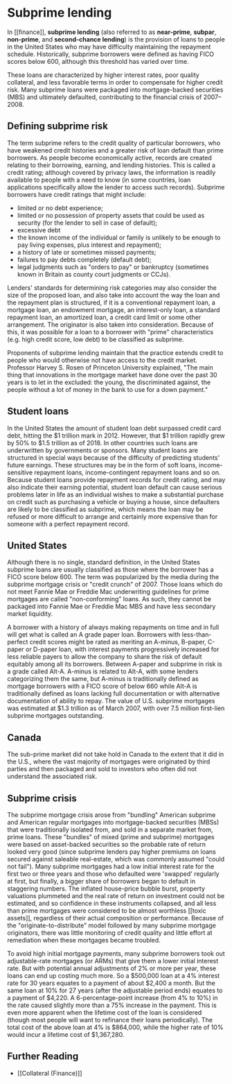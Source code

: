 # Subprime lending

In [[finance]], **subprime lending** (also referred to as **near-prime**, **subpar**, **non-prime**, and **second-chance lending**) is the provision of loans to people in the United States who may have difficulty maintaining the repayment schedule. Historically, subprime borrowers were defined as having FICO scores below 600, although this threshold has varied over time.

These loans are characterized by higher interest rates, poor quality collateral, and less favorable terms in order to compensate for higher credit risk. Many subprime loans were packaged into mortgage-backed securities (MBS) and ultimately defaulted, contributing to the financial crisis of 2007–2008.

## Defining subprime risk
The term subprime refers to the credit quality of particular borrowers, who have weakened credit histories and a greater risk of loan default than prime borrowers. As people become economically active, records are created relating to their borrowing, earning, and lending histories. This is called a credit rating; although covered by privacy laws, the information is readily available to people with a need to know (in some countries, loan applications specifically allow the lender to access such records). Subprime borrowers have credit ratings that might include:
- limited or no debt experience;
- limited or no possession of property assets that could be used as security (for the lender to sell in case of default);
- excessive debt
- the known income of the individual or family is unlikely to be enough to pay living expenses, plus interest and repayment);
- a history of late or sometimes missed payments;
- failures to pay debts completely (default debt);
- legal judgments such as "orders to pay" or bankruptcy (sometimes known in Britain as county court judgments or CCJs).

Lenders' standards for determining risk categories may also consider the size of the proposed loan, and also take into account the way the loan and the repayment plan is structured, if it is a conventional repayment loan, a mortgage loan, an endowment mortgage, an interest-only loan, a standard repayment loan, an amortized loan, a credit card limit or some other arrangement. The originator is also taken into consideration. Because of this, it was possible for a loan to a borrower with "prime" characteristics (e.g. high credit score, low debt) to be classified as subprime.

Proponents of subprime lending maintain that the practice extends credit to people who would otherwise not have access to the credit market. Professor Harvey S. Rosen of Princeton University explained, "The main thing that innovations in the mortgage market have done over the past 30 years is to let in the excluded: the young, the discriminated against, the people without a lot of money in the bank to use for a down payment."

## Student loans
In the United States the amount of student loan debt surpassed credit card debt, hitting the $1 trillion mark in 2012. However, that $1 trillion rapidly grew by 50% to $1.5 trillion as of 2018. In other countries such loans are underwritten by governments or sponsors. Many student loans are structured in special ways because of the difficulty of predicting students' future earnings. These structures may be in the form of soft loans, income-sensitive repayment loans, income-contingent repayment loans and so on. Because student loans provide repayment records for credit rating, and may also indicate their earning potential, student loan default can cause serious problems later in life as an individual wishes to make a substantial purchase on credit such as purchasing a vehicle or buying a house, since defaulters are likely to be classified as subprime, which means the loan may be refused or more difficult to arrange and certainly more expensive than for someone with a perfect repayment record.

## United States
Although there is no single, standard definition, in the United States subprime loans are usually classified as those where the borrower has a FICO score below 600. The term was popularized by the media during the subprime mortgage crisis or "credit crunch" of 2007. Those loans which do not meet Fannie Mae or Freddie Mac underwriting guidelines for prime mortgages are called "non-conforming" loans. As such, they cannot be packaged into Fannie Mae or Freddie Mac MBS and have less secondary market liquidity.

A borrower with a history of always making repayments on time and in full will get what is called an A grade paper loan. Borrowers with less-than-perfect credit scores might be rated as meriting an A-minus, B-paper, C-paper or D-paper loan, with interest payments progressively increased for less reliable payers to allow the company to share the risk of default equitably among all its borrowers. Between A-paper and subprime in risk is a grade called Alt-A. A-minus is related to Alt-A, with some lenders categorizing them the same, but A-minus is traditionally defined as mortgage borrowers with a FICO score of below 660 while Alt-A is traditionally defined as loans lacking full documentation or with alternative documentation of ability to repay. The value of U.S. subprime mortgages was estimated at $1.3 trillion as of March 2007, with over 7.5 million first-lien subprime mortgages outstanding.

## Canada
The sub-prime market did not take hold in Canada to the extent that it did in the U.S., where the vast majority of mortgages were originated by third parties and then packaged and sold to investors who often did not understand the associated risk.

## Subprime crisis
The subprime mortgage crisis arose from "bundling" American subprime and American regular mortgages into mortgage-backed securities (MBSs) that were traditionally isolated from, and sold in a separate market from, prime loans. These "bundles" of mixed (prime and subprime) mortgages were based on asset-backed securities so the probable rate of return looked very good (since subprime lenders pay higher premiums on loans secured against saleable real-estate, which was commonly assumed "could not fail"). Many subprime mortgages had a low initial interest rate for the first two or three years and those who defaulted were 'swapped' regularly at first, but finally, a bigger share of borrowers began to default in staggering numbers. The inflated house-price bubble burst, property valuations plummeted and the real rate of return on investment could not be estimated, and so confidence in these instruments collapsed, and all less than prime mortgages were considered to be almost worthless [[toxic assets]], regardless of their actual composition or performance. Because of the "originate-to-distribute" model followed by many subprime mortgage originators, there was little monitoring of credit quality and little effort at remediation when these mortgages became troubled.

To avoid high initial mortgage payments, many subprime borrowers took out adjustable-rate mortgages (or ARMs) that give them a lower initial interest rate. But with potential annual adjustments of 2% or more per year, these loans can end up costing much more. So a $500,000 loan at a 4% interest rate for 30 years equates to a payment of about $2,400 a month. But the same loan at 10% for 27 years (after the adjustable period ends) equates to a payment of $4,220. A 6-percentage-point increase (from 4% to 10%) in the rate caused slightly more than a 75% increase in the payment. This is even more apparent when the lifetime cost of the loan is considered (though most people will want to refinance their loans periodically). The total cost of the above loan at 4% is $864,000, while the higher rate of 10% would incur a lifetime cost of $1,367,280. 

## Further Reading
- [[Collateral (Finance)]]